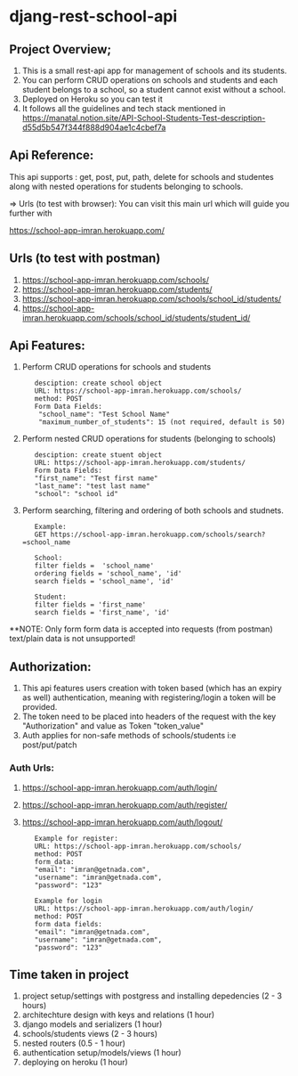# djang-rest-school-api


## Project Overview;

1. This is a small rest-api app for management of schools and its students. 
2. You can perform CRUD operations on schools and students and each student belongs to a school, so a student cannot exist without a school.
3. Deployed on Heroku so you can test it
4. It follows all the guidelines and tech stack mentioned in https://manatal.notion.site/API-School-Students-Test-description-d55d5b547f344f888d904ae1c4cbef7a

## Api Reference:

This api supports : get, post, put, path, delete for schools and studentes along with nested operations for students belonging to schools.

=> Urls (to test with browser):
You can visit this main url which will guide you further with 

https://school-app-imran.herokuapp.com/


## Urls (to test with postman) 

1. https://school-app-imran.herokuapp.com/schools/
2. https://school-app-imran.herokuapp.com/students/
3. https://school-app-imran.herokuapp.com/schools/school_id/students/
4. https://school-app-imran.herokuapp.com/schools/school_id/students/student_id/

## Api Features:

1. Perform CRUD operations for schools and students  
     
          desciption: create school object  
          URL: https://school-app-imran.herokuapp.com/schools/  
          method: POST  
          Form Data Fields:  
           "school_name": "Test School Name"  
           "maximum_number_of_students": 15 (not required, default is 50)  
    
2. Perform nested CRUD operations for students (belonging to schools)

          desciption: create stuent object  
          URL: https://school-app-imran.herokuapp.com/students/  
          Form Data Fields:  
          "first_name": "Test first name"  
          "last_name": "test last name"  
          "school": "school id"  

3. Perform searching, filtering and ordering of both schools and studnets.  
  
          Example:  
          GET https://school-app-imran.herokuapp.com/schools/search?=school_name  

          School:  
          filter fields =  'school_name'  
          ordering fields = 'school_name', 'id'  
          search fields = 'school_name', 'id'  

          Student:  
          filter fields = 'first_name'  
          search fields = 'first_name', 'id'  
    
**NOTE: Only form form data is accepted into requests (from postman) text/plain data is not unsupported!  
  
## Authorization:
1. This api features users creation with token based (which has an expiry as well) authentication, meaning with registering/login a token will be provided. 
2. The token need to be placed into headers of the request with the key "Authorization" and value as Token "token_value"
3. Auth applies for non-safe methods of schools/students i:e post/put/patch

### Auth Urls:
1. https://school-app-imran.herokuapp.com/auth/login/
2. https://school-app-imran.herokuapp.com/auth/register/
3. https://school-app-imran.herokuapp.com/auth/logout/

          Example for register:  
          URL: https://school-app-imran.herokuapp.com/schools/  
          method: POST  
          form_data:  
          "email": "imran@getnada.com",  
          "username": "imran@getnada.com",  
          "password": "123"  

          Example for login  
          URL: https://school-app-imran.herokuapp.com/auth/login/  
          method: POST  
          form data fields:  
          "email": "imran@getnada.com",  
          "username": "imran@getnada.com",  
          "password": "123"  


## Time taken in project
1. project setup/settings with postgress and installing depedencies (2 - 3 hours)
2. architechture design with keys and relations (1 hour)
3. django models and serializers (1 hour)
4. schools/students views (2 - 3 hours)
5. nested routers (0.5 - 1 hour)
6. authentication setup/models/views (1 hour)
7. deploying on heroku (1 hour)
